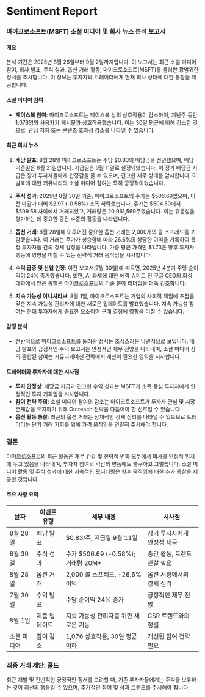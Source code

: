 # Sentiment Report

### 마이크로소프트(MSFT) 소셜 미디어 및 회사 뉴스 분석 보고서

#### 개요
분석 기간은 2025년 8월 26일부터 9월 2일까지입니다. 이 보고서는 최근 소셜 미디어 참여, 회사 발표, 주식 성과, 옵션 거래 활동, 마이크로소프트(MSFT)를 둘러싼 광범위한 정서를 조사합니다. 이 정보는 투자자와 트레이더에게 현재 회사 상태에 대한 통찰을 제공합니다.

#### 소셜 미디어 참여
- **페이스북 참여**: 마이크로소프트는 페이스북 상의 상호작용이 감소하여, 지난주 동안 1,076명의 사용자가 게시물과 상호작용했습니다. 이는 30일 평균에 비해 감소한 것으로, 관심 저하 또는 콘텐츠 효과성 감소를 나타낼 수 있습니다.

#### 최근 회사 뉴스
1. **배당 발표**: 8월 28일 마이크로소프트는 주당 $0.83의 배당금을 선언했으며, 배당 기준일은 8월 21일입니다. 지급일은 9월 11일로 설정되었습니다. 이 정기 배당금 지급은 장기 투자자들에게 안정감을 줄 수 있으며, 견고한 재무 상태를 암시합니다. 이 발표에 대한 커뮤니티의 소셜 미디어 참여는 특히 긍정적이었습니다.
   
2. **주식 성과**: 2025년 8월 30일 기준, 마이크로소프트의 주가는 $506.69였으며, 이전 마감가 대비 $2.97 (-0.58%) 소폭 하락했습니다. 주가는 $504.50에서 $509.58 사이에서 거래되었고, 거래량은 20,961,569주였습니다. 이는 유동성을 평가하는 데 중요한 중간 수준의 활동을 나타냅니다.

3. **옵션 거래**: 8월 28일에 이루어진 중요한 옵션 거래는 2,000개의 콜 스프레드를 포함했습니다. 이 거래는 주가가 상승함에 따라 26.6%의 상당한 이익을 기록하여 특정 투자자들 간의 강세 감정을 나타냅니다. 가중 평균 가격인 $1.73은 향후 투자자 행동에 영향을 미칠 수 있는 전략적 거래 움직임을 시사합니다.

4. **수익 급증 및 산업 인정**: 이전 보고서(7월 30일)에 따르면, 2025년 4분기 주당 순이익이 24% 증가했습니다. 또한, AI 과제에 대한 에릭 슈미트 전 구글 CEO의 화상 대화에서 얻은 통찰은 마이크로소프트의 기술 분야 리더십을 더욱 강조합니다.

5. **지속 가능성 이니셔티브**: 8월 1일, 마이크로소프트는 기업의 사회적 책임에 초점을 맞춘 지속 가능성 관리자에 대한 새로운 업데이트를 발표했습니다. 지속 가능성 참여는 현대 투자자에게 중요한 요소이며 구매 결정에 영향을 미칠 수 있습니다.

#### 감정 분석
- 전반적으로 마이크로소프트를 둘러싼 정서는 조심스러운 낙관적으로 보입니다. 배당 발표와 긍정적인 수익 보고서는 안정적인 재무 전망을 나타내며, 소셜 미디어 상의 혼합된 참여는 커뮤니케이션 전략에서 개선이 필요한 영역을 시사합니다.

#### 트레이더와 투자자에 대한 시사점
- **투자 안정성**: 배당금 지급과 견고한 수익 성과는 MSFT가 소득 중심 투자자에게 안정적인 투자 기회임을 시사합니다.
- **참여 전략 주의**: 소셜 미디어 참여의 감소는 마이크로소프트가 투자자 관심 및 시장 존재감을 유지하기 위해 Outreach 전략을 다듬어야 할 신호일 수 있습니다.
- **옵션 활동 통찰**: 최근의 옵션 거래는 잠재적인 강세 심리를 나타낼 수 있으므로 트레이더는 단기 거래 기회를 위해 가격 움직임을 면밀히 주시해야 합니다.

### 결론
마이크로소프트의 최근 활동은 재무 건강 및 전략적 변화 모두에서 회사를 안정적 위치에 두고 있음을 나타내며, 투자자 참여의 약간의 변동에도 불구하고 그렇습니다. 소셜 미디어 활동 및 주식 성과에 대한 지속적인 모니터링은 향후 움직임에 대한 추가 통찰을 제공할 것입니다.

#### 주요 사항 요약

| 날짜        | 이벤트 유형            | 세부 내용                                        | 시사점                               |
|-------------|-----------------------|-------------------------------------------------|--------------------------------------|
| 8월 28일    | 배당 발표             | $0.83/주, 지급일 9월 11일                      | 장기 투자자에게 안정성 제공         |
| 8월 30일    | 주식 성과             | 주가 $506.69 (-0.58%); 거래량 20M+              | 중간 활동, 트렌드 관찰 필요          |
| 8월 28일    | 옵션 거래             | 2,000 콜 스프레드, +26.6% 이익                  | 옵션 시장에서의 강세 심리          |
| 7월 30일    | 수익 발표             | 주당 순이익 24% 증가                             | 긍정적인 재무 전망                   |
| 8월 1일     | 제품 업데이트         | 지속 가능성 관리자를 위한 새로운 기능          | CSR 트렌드와의 정렬                  |
| 소셜 미디어  | 참여 감소             | 1,076 상호작용, 30일 평균 이하                  | 개선된 참여 전략 필요                |

### 최종 거래 제안: **홀드**
최근 개발 및 전반적인 긍정적인 정서를 고려할 때, 기존 투자자들에게는 주식을 보유하는 것이 최선의 행동일 수 있으며, 추가적인 참여 및 성과 트렌드를 주시해야 합니다.
